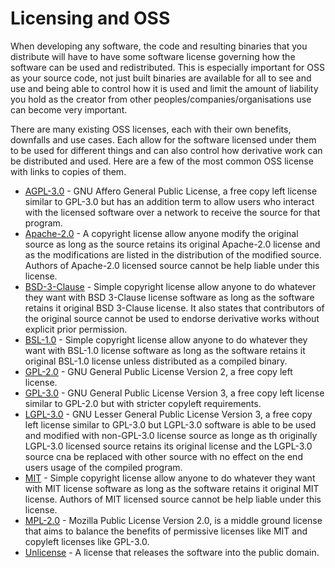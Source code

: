 # Licensing and OSS

When developing any software, the code and resulting binaries that you distribute will have to have some software license governing how the software can be used and redistributed. This is especially important for OSS as your source code, not just built binaries are available for all to see and use and being able to control how it is used and limit the amount of liability you hold as the creator from other peoples/companies/organisations use can become very important.

There are many existing OSS licenses, each with their own benefits, downfalls and use cases. Each allow for the software licensed under them to be used for different things and can also control how derivative work can be distributed and used. Here are a few of the most common OSS license with links to copies of them.

- [AGPL-3.0](licenses/AGPL-3.0) - GNU Affero General Public License, a free copy left license similar to GPL-3.0 but has an addition term to allow users who interact with the licensed software over a network to receive the source for that program.
- [Apache-2.0](licenses/Apache-2.0) - A copyright license allow anyone modify the original source as long as the source retains its original Apache-2.0 license and as the modifications are listed in the distribution of the modified source. Authors of Apache-2.0 licensed source cannot be help liable under this license.
- [BSD-3-Clause](licenses/BSD-3-Clause) - Simple copyright license allow anyone to do whatever they want with BSD 3-Clause license software as long as the software retains it original BSD 3-Clause license. It also states that contributors of the original source cannot be used to endorse derivative works without explicit prior permission.
- [BSL-1.0](licenses/BSL-1.0) - Simple copyright license allow anyone to do whatever they want with BSL-1.0 license software as long as the software retains it original BSL-1.0 license unless distributed as a compiled binary.
- [GPL-2.0](licenses/GPL-2.0) - GNU General Public License Version 2, a free copy left license.
- [GPL-3.0](licenses/GPL-3.0) - GNU General Public License Version 3, a free copy left license similar to GPL-2.0 but with stricter copyleft requirements.
- [LGPL-3.0](licenses/LGPL-3.0) - GNU Lesser General Public License Version 3, a free copy left license similar to GPL-3.0 but LGPL-3.0 software is able to be used and modified with non-GPL-3.0 license source as longe as th originally LGPL-3.0 licensed source retains its original license and the LGPL-3.0 source cna be replaced with other source with no effect on the end users usage of the compiled program.
- [MIT](licenses/MIT) - Simple copyright license allow anyone to do whatever they want with MIT license software as long as the software retains it original MIT license. Authors of MIT licensed source cannot be help liable under this license.
- [MPL-2.0](licenses/MPL-2.0) - Mozilla Public License Version 2.0, is a middle ground license that aims to balance the benefits of permissive licenses like MIT and copyleft licenses like GPL-3.0.
- [Unlicense](licenses/Unlicense) - A license that releases the software into the public domain.
